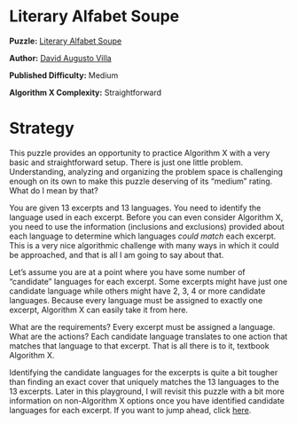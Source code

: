 # Literary Alfabet Soupe

__Puzzle:__ [Literary Alfabet Soupe](https://www.codingame.com/training/medium/literary-alfabet-soupe)

__Author:__ [David Augusto Villa](https://www.codingame.com/profile/455d71552aef838a0c75b7617e2d22d41768324)

__Published Difficulty:__ Medium

__Algorithm X Complexity:__ Straightforward

# Strategy

This puzzle provides an opportunity to practice Algorithm X with a very basic and straightforward setup. There is just one little problem. Understanding, analyzing and organizing the problem space is challenging enough on its own to make this puzzle deserving of its “medium” rating. What do I mean by that?

You are given 13 excerpts and 13 languages. You need to identify the language used in each excerpt. Before you can even consider Algorithm X, you need to use the information (inclusions and exclusions) provided about each language to determine which languages _could match_ each excerpt. This is a very nice algorithmic challenge with many ways in which it could be approached, and that is all I am going to say about that.

Let’s assume you are at a point where you have some number of “candidate” languages for each excerpt. Some excerpts might have just one candidate language while others might have 2, 3, 4 or more candidate languages. Because every language must be assigned to exactly one excerpt, Algorithm X can easily take it from here.

What are the requirements? Every excerpt must be assigned a language. What are the actions? Each candidate language translates to one action that matches that language to that excerpt. That is all there is to it, textbook Algorithm X.

Identifying the candidate languages for the excerpts is quite a bit tougher than finding an exact cover that uniquely matches the 13 languages to the 13 excerpts. Later in this playground, I will revisit this puzzle with a bit more information on non-Algorithm X options once you have identified candidate languages for each excerpt. If you want to jump ahead, click [here](literary-alfabet-soupe-revisited).
